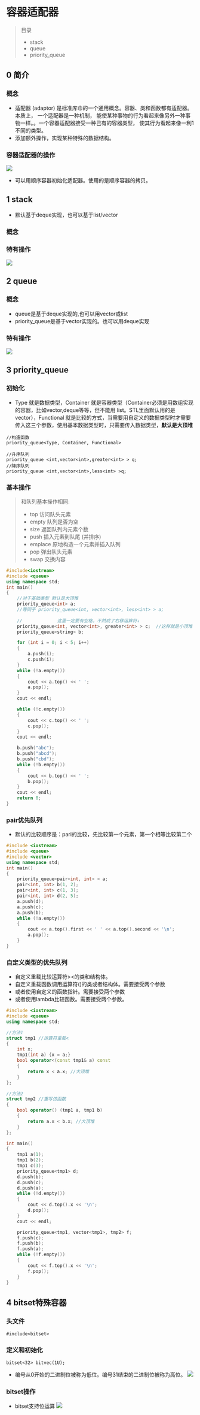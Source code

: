 # 容器适配器

> 目录
> * stack
> * queue
> * priority_queue


## 0 简介

### 概念
* 适配器 (adaptor) 是标准库巾的一个通用概念。容器、类和函数都有适配器。 本质上， 一个适配器是一种机制， 能使某种事物的行为看起来像另外一种事物一样。。一个容器适配器接受一种己有的容器类型， 使其行为看起来像一利1不同的类型。 
* 添加额外操作，实现某种特殊的数据结构。

### 容器适配器的操作

![](image/2021-03-05-21-29-55.png)
* 可以用顺序容器初始化适配器。使用的是顺序容器的拷贝。


## 1 stack
* 默认基于deque实现，也可以基于list/vector
### 概念

### 特有操作

![](image/2021-03-05-21-40-50.png)


## 2 queue

### 概念
* queue是基于deque实现的,也可以用vector或list
* priority_queue是基于vector实现的。也可以用deque实现

### 特有操作

![](image/2021-03-05-21-41-56.png)


## 3 priority_queue



### 初始化

* Type 就是数据类型，Container 就是容器类型（Container必须是用数组实现的容器，比如vector,deque等等，但不能用 list。STL里面默认用的是vector），Functional 就是比较的方式，当需要用自定义的数据类型时才需要传入这三个参数，使用基本数据类型时，只需要传入数据类型，**默认是大顶堆**
```
//构造函数
priority_queue<Type, Container, Functional>

//升序队列
priority_queue <int,vector<int>,greater<int> > q;
//降序队列
priority_queue <int,vector<int>,less<int> >q;
```

### 基本操作

> 和队列基本操作相同:
> * top 访问队头元素
> * empty 队列是否为空
> * size 返回队列内元素个数
> * push 插入元素到队尾 (并排序)
> * emplace 原地构造一个元素并插入队列
> * pop 弹出队头元素
> * swap 交换内容
```C++
#include<iostream>
#include <queue>
using namespace std;
int main() 
{
    //对于基础类型 默认是大顶堆
    priority_queue<int> a; 
    //等同于 priority_queue<int, vector<int>, less<int> > a;
    
    //             这里一定要有空格，不然成了右移运算符↓
    priority_queue<int, vector<int>, greater<int> > c;  //这样就是小顶堆
    priority_queue<string> b;

    for (int i = 0; i < 5; i++) 
    {
        a.push(i);
        c.push(i);
    }
    while (!a.empty()) 
    {
        cout << a.top() << ' ';
        a.pop();
    } 
    cout << endl;

    while (!c.empty()) 
    {
        cout << c.top() << ' ';
        c.pop();
    }
    cout << endl;

    b.push("abc");
    b.push("abcd");
    b.push("cbd");
    while (!b.empty()) 
    {
        cout << b.top() << ' ';
        b.pop();
    } 
    cout << endl;
    return 0;
}
```

### pair优先队列

* 默认的比较顺序是：pari的比较，先比较第一个元素，第一个相等比较第二个
```C++
#include <iostream>
#include <queue>
#include <vector>
using namespace std;
int main() 
{
    priority_queue<pair<int, int> > a;
    pair<int, int> b(1, 2);
    pair<int, int> c(1, 3);
    pair<int, int> d(2, 5);
    a.push(d);
    a.push(c);
    a.push(b);
    while (!a.empty()) 
    {
        cout << a.top().first << ' ' << a.top().second << '\n';
        a.pop();
    }
}
```

### 自定义类型的优先队列
* 自定义重载比较运算符><的类和结构体。
* 自定义重载函数调用运算符()的类或者结构体。需要接受两个参数
* 或者使用自定义的函数指针。需要接受两个参数
* 或者使用lambda比较函数。需要接受两个参数。
```C++
#include <iostream>
#include <queue>
using namespace std;

//方法1
struct tmp1 //运算符重载<
{
    int x;
    tmp1(int a) {x = a;}
    bool operator<(const tmp1& a) const
    {
        return x < a.x; //大顶堆
    }
};

//方法2
struct tmp2 //重写仿函数
{
    bool operator() (tmp1 a, tmp1 b) 
    {
        return a.x < b.x; //大顶堆
    }
};

int main() 
{
    tmp1 a(1);
    tmp1 b(2);
    tmp1 c(3);
    priority_queue<tmp1> d;
    d.push(b);
    d.push(c);
    d.push(a);
    while (!d.empty()) 
    {
        cout << d.top().x << '\n';
        d.pop();
    }
    cout << endl;

    priority_queue<tmp1, vector<tmp1>, tmp2> f;
    f.push(c);
    f.push(b);
    f.push(a);
    while (!f.empty()) 
    {
        cout << f.top().x << '\n';
        f.pop();
    }
}
```



## 4 bitset特殊容器


### 头文件

```
#include<bitset>
```

### 定义和初始化
```
bitset<32> bitvec(1U);
```
* 编号从0开始的二进制位被称为低位。编号31结束的二进制位被称为高位。
![](image/2021-03-07-19-46-47.png)


### bitset操作
* bitset支持位运算
![](image/2021-03-07-19-50-56.png)


